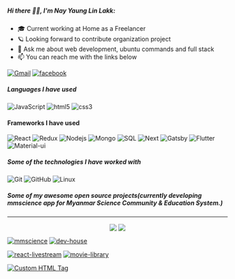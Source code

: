 

##### Hi there 🧑‍💻, I'm Nay Yaung Lin Lakk:

-   :mortar_board: Current working at Home as a Freelancer
-   :ringed_planet: Looking forward to contribute organization project
-   :speech_balloon: Ask me about web development, ubuntu commands and full stack
-   :mailbox: You can reach me with the links below

[![Gmail](https://img.shields.io/badge/-EMAIL-D14836?style=for-the-badge&logo=gmail&logoColor=white)](mailto:nayyaung.developer@gmail.com)
[![facebook](https://img.shields.io/badge/-FACEBOOK-0077B5?style=for-the-badge&logo=facebook&logoColor=white)](https://www.facebook.com/raymond.Nayyaung)

##### Languages I have used

![JavaScript](https://img.shields.io/badge/-javascript-000000?style=flat&logo=JavaScript)
![html5](https://img.shields.io/badge/-html5-000000?style=flat&logo=html5)
![css3](https://img.shields.io/badge/-css3-000000?style=flat&logo=css3)

#### Frameworks I have used

![React](https://img.shields.io/badge/-React-000000?style=flat&logo=React)
![Redux](https://img.shields.io/badge/-Redux-000000?style=flat&logo=redux)
![Nodejs](https://img.shields.io/badge/-node.js-000000?style=flat&logo=node.js)
![Mongo](https://img.shields.io/badge/-mongo-000000?style=flat&logo=mongodb)
![SQL](https://img.shields.io/badge/-SQL-000000?style=flat&logo=MySQL)
![Next](https://img.shields.io/badge/-Next-000000?style=flat&logo=Next.js)
![Gatsby](https://img.shields.io/badge/-Gatsby.js-000000?style=flat&logo=gatsby)
![Flutter](https://img.shields.io/badge/-flutter-000000?style=flat&logo=flutter)
![Material-ui](https://img.shields.io/badge/-materialUi-000000?style=flat&logo=material-ui)

##### Some of the technologies I have worked with

![Git](https://img.shields.io/badge/-Git-222222?style=flat&logo=git&logoColor=F05032)
![GitHub](https://img.shields.io/badge/-GitHub-222222?style=flat&logo=github&logoColor=FFFFFF)
![Linux](https://img.shields.io/badge/-Linux-222222?style=flat&logo=linux&logoColor=FCC624)

##### Some of my awesome open source projects(currently developing mmscience app for Myanmar Science Community & Education System.)

---
<p align="center">
<img align="center" src="https://github-readme-stats.vercel.app/api/top-langs/?username=nayyaung9&theme=radical&hide_langs_below=1&layout=compact">
<img align="center" src="https://github-readme-stats.vercel.app/api?username=nayyaung9&show_icons=true&theme=radical&line_height=21">

</p>

[![mmscience](<https://img.shields.io/badge/-MM Science-444444?style=flat>)](mmscience.netlify.app/)
[![dev-house](<https://img.shields.io/badge/-Dev house-444444?style=flat>)](https://dev-house.netlify.app/)

[![react-livestream](<https://img.shields.io/badge/-React Streaming App-444444?style=flat>)](https://github.com/nayyaung9/react-livestream)
[![movie-library](<https://img.shields.io/badge/-React Movie Library-444444?style=flat>)](https://movie-library-49712.firebaseapp.com/)

[![Custom HTML Tag](<https://img.shields.io/badge/-Custom HTML Tag-444444?style=flat>)](https://github.com/nayyaung9/paper-input)



```

